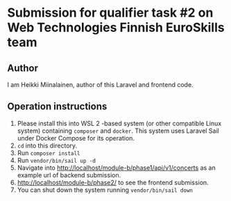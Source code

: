 # Submission for qualifier task #2 on Web Technologies Finnish EuroSkills team

## Author

I am Heikki Miinalainen, author of this Laravel and frontend code.

## Operation instructions

1. Please install this into WSL 2 -based system (or other compatible Linux system) containing `composer` and `docker`. This system uses Laravel Sail under Docker Compose for its operation.
2. `cd` into this directory.
3. Run `composer install`
4. Run `vendor/bin/sail up -d`
5. Navigate into [http://localhost/module-b/phase1/api/v1/concerts](http://localhost/module-b/phase1/api/v1/concerts) as an example url of backend submission. 
6. [http://localhost/module-b/phase2/](http://localhost/module-b/phase2/) to see the frontend submission.
7. You can shut down the system running `vendor/bin/sail down`